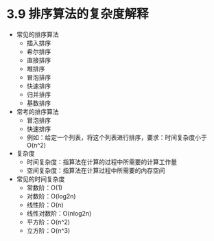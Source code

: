 # 3.9 排序算法的复杂度解释

- 常见的排序算法
	- 插入排序
	- 希尔排序
	- 直接排序
	- 堆排序
	- 冒泡排序
	- 快速排序
	- 归并排序
	- 基数排序
- 常考的排序算法
	- 冒泡排序
	- 快速排序 
	- 例如：给定一个列表，将这个列表进行排序，要求：时间复杂度小于O(n^2) 
- 复杂度
	- 时间复杂度：指算法在计算的过程中所需要的计算工作量
	- 空间复杂度：指算法在计算过程中所需要的内存空间
- 常见的时间复杂度
	- 常数阶：O(1)
	- 对数阶：O(log2n)
	- 线性阶：O(n)
	- 线性对数阶：O(nlog2n)
	- 平方阶：O(n^2)
	- 立方阶：O(n^3)
 